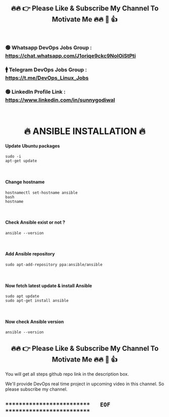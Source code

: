 <h2 align="center">🔥🔥 👉 Please Like & Subscribe My Channel To Motivate Me 🔥🔥 🙏 👍</h2>

<br/>

### 🟢 Whatsapp DevOps Jobs Group : https://chat.whatsapp.com/J1oriqe9ckc9NolOiStPti
### 🚹 Telegram DevOps Jobs Group : https://t.me/DevOps_Linux_Jobs
### 🟢 LinkedIn Profile Link      : https://www.linkedin.com/in/sunnygodiwal

<br/>

<h1 align="center">🔥 ANSIBLE INSTALLATION 🔥</h1>

#### Update Ubuntu packages
```
sudo -i
apt-get update
```

<br />

#### Change hostname
```
hostnamectl set-hostname ansible
bash
hostname
```

<br />

#### Check Ansible exist or not ?
```
ansible --version
```

<br />

#### Add Ansible repository
```
sudo apt-add-repository ppa:ansible/ansible
```

<br />

#### Now fetch latest update & install Ansible
```
sudo apt update
sudo apt-get install ansible
```

<br />

#### Now check Ansible version
```
ansible --version
```

<h2 align="center">🔥🔥 👉 Please Like & Subscribe My Channel To Motivate Me 🔥🔥 🙏 👍</h2>


You will get all steps github repo link in the description box.

We'll provide DevOps real time project in upcoming video in this channel. So please subscribe my channel.

## `*************************   EOF   *************************`

